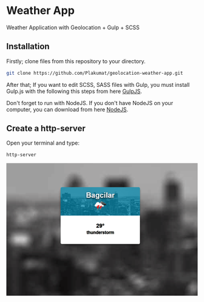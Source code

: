 # Weather App
Weather Application with Geolocation + Gulp + SCSS

## Installation
Firstly; clone files from this repository to your directory.
```sh
git clone https://github.com/Plakumat/geolocation-weather-app.git
```
After that; If you want to edit SCSS, SASS files with Gulp, you must install Gulp.js 
with the following this steps from here [GulpJS](https://gulpjs.com).

Don't forget to run with NodeJS.
If you don't have NodeJS on your computer, you can download from here [NodeJS](https://nodejs.org).

## Create a http-server
Open your terminal and type:
```sh
http-server
```
![app-image](https://github.com/Plakumat/geolocation-weather-app/blob/master/app-image.PNG)
